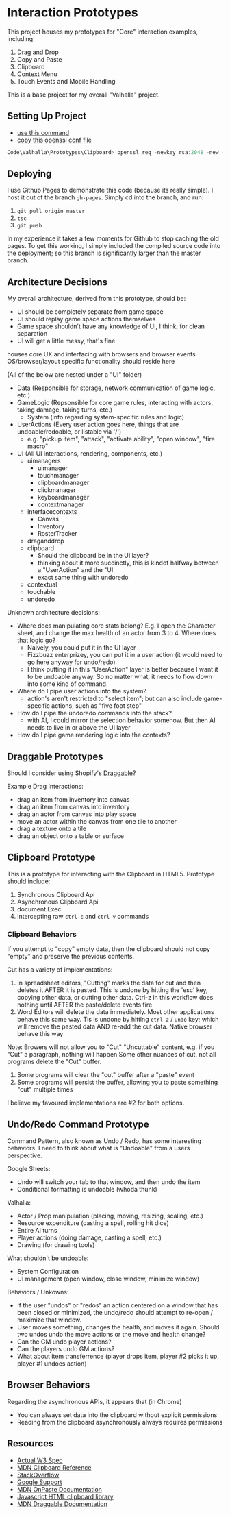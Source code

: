 # Interaction Prototypes

This project houses my prototypes for "Core" interaction examples, including:

1. Drag and Drop
2. Copy and Paste
3. Clipboard
4. Context Menu
5. Touch Events and Mobile Handling

This is a base project for my overall "Valhalla" project.

## Setting Up Project

- [use this command](https://stackoverflow.com/questions/35127383/npm-http-server-with-ssl)
- [copy this openssl conf file](http://web.mit.edu/crypto/openssl.cnf)

```Powershell
Code\Valhalla\Prototypes\Clipboard> openssl req -newkey rsa:2048 -new -nodes -x509 -days 3650 -keyout key.pem -out cert.pem -config .\openssl.conf
```

## Deploying

I use Github Pages to demonstrate this code (because its really simple). I host it out of the branch `gh-pages`. Simply cd into the branch, and run:

1. `git pull origin master`
2. `tsc`
3. `git push`

In my experience it takes a few moments for Github to stop caching the old pages. To get this working, I simply included the compiled source code into the deployment; so this branch is significantly larger than the master branch.

## Architecture Decisions

My overall architecture, derived from this prototype, should be:

- UI should be completely separate from game space
- UI should replay game space actions themselves
- Game space shouldn't have any knowledge of UI, I think, for clean separation
- UI will get a little messy, that's fine

houses core UX and interfacing with browsers and browser events
OS/browser/layout specific functionality should reside here

(All of the below are nested under a "UI" folder)

- Data (Responsible for storage, network communication of game logic, etc.)
- GameLogic (Repsonsible for core game rules, interacting with actors, taking damage, taking turns, etc.)
  - System (info regarding system-specific rules and logic)
- UserActions (Every user action goes here, things that are undoable/redoable, or listable via '/')
  - e.g. "pickup item", "attack", "activate ability", "open window", "fire macro"
- UI (All UI interactions, rendering, components, etc.)
  - uimanagers
    - uimanager
    - touchmanager
    - clipboardmanager
    - clickmanager
    - keyboardmanager
    - contextmanager
  - interfacecontexts
    - Canvas
    - Inventory
    - RosterTracker
  - draganddrop
  - clipboard
    - Should the clipboard be in the UI layer?
    - thinking about it more succinctly, this is kindof halfway between a "UserAction" and the "UI
    - exact same thing with undoredo
  - contextual
  - touchable
  - undoredo

Unknown architecture decisions:

- Where does manipulating core stats belong? E.g. I open the Character sheet, and change the max health of an actor from 3 to 4. Where does that logic go?
  - Naively, you could put it in the UI layer
  - Fizzbuzz enterprizey, you can put it in a user action (it would need to go here anyway for undo/redo)
  - I think putting it in this "UserAction" layer is better because I want it to be undoable anyway. So no matter what, it needs to flow down into some kind of command.
- Where do I pipe user actions into the system?
  - action's aren't restricted to "select item"; but can also include game-specific actions, such as "five foot step"
- How do I pipe the undoredo commands into the stack?
  - with AI, I could mirror the selection behavior somehow. But then AI needs to live in or above the UI layer
- How do I pipe game rendering logic into the contexts?

## Draggable Prototypes

Should I consider using Shopify's [Draggable](https://github.com/Shopify/draggable#documentation)?

Example Drag Interactions:

- drag an item from inventory into canvas
- drag an item from canvas into inventory
- drag an actor from canvas into play space
- move an actor within the canvas from one tile to another
- drag a texture onto a tile
- drag an object onto a table or surface

## Clipboard Prototype

This is a prototype for interacting with the Clipboard in HTML5. Prototype should include:

1. Synchronous Clipboard Api
2. Asynchronous Clipboard Api
3. document.Exec
4. intercepting raw `ctrl-c` and `ctrl-v` commands

### Clipboard Behaviors

If you attempt to "copy" empty data, then the clipboard should not copy "empty" and preserve the previous contents.

Cut has a variety of implementations:

1. In spreadsheet editors, "Cutting" marks the data for cut and then deletes it AFTER it is pasted. This is undone by hitting the 'esc' key, copying other data, or cutting other data. Ctrl-z in this workflow does nothing until AFTER the paste/delete events fire
2. Word Editors will delete the data immediately. Most other applications behave this same way. Tis is undone by hitting `ctrl-z` / `undo` key; which will remove the pasted data AND re-add the cut data. Native browser behave this way

Note: Browers will not allow you to "Cut" "Uncuttable" content, e.g. if you "Cut" a paragraph, nothing will happen
Some other nuances of cut, not all programs delete the "Cut" buffer.

1. Some programs will clear the "cut" buffer after a "paste" event
2. Some programs will persist the buffer, allowing you to paste something "cut" multiple times

I believe my favoured implementations are #2 for both options.

## Undo/Redo Command Prototype

Command Pattern, also known as Undo / Redo, has some interesting behaviors. I need to think about what is "Undoable" from a users perspective.

Google Sheets:

- Undo will switch your tab to that window, and then undo the item
- Conditional formatting is undoable (whoda thunk)

Valhalla:

- Actor / Prop manipulation (placing, moving, resizing, scaling, etc.)
- Resource expenditure (casting a spell, rolling hit dice)
- Entire AI turns
- Player actions (doing damage, casting a spell, etc.)
- Drawing (for drawing tools)

What shouldn't be undoable:

- System Configuration
- UI management (open window, close window, minimize window)

Behaviors / Unkowns:

- If the user "undos" or "redos" an action centered on a window that has been closed or minimized, the undo/redo should attempt to re-open / maximize that window.
- User moves something, changes the health, and moves it again. Should two undos undo the move actions or the move and health change?
- Can the GM undo player actions?
- Can the players undo GM actions?
- What about item transferrence (player drops item, player #2 picks it up, player #1 undoes action)

## Browser Behaviors

Regarding the asynchronous APIs, it appears that (in Chrome)

- You can always set data into the clipboard without explicit permissions
- Reading from the clipboard asynchronously always requires permissions

## Resources

- [Actual W3 Spec](https://www.w3.org/TR/clipboard-apis/)
- [MDN Clipboard Reference](https://developer.mozilla.org/en-US/docs/Web/API/Clipboard_API)
- [StackOverflow](https://stackoverflow.com/questions/400212/how-do-i-copy-to-the-clipboard-in-javascript)
- [Google Support](https://developers.google.com/web/updates/2018/03/clipboardapi)
- [MDN OnPaste Documentation](https://developer.mozilla.org/en-US/docs/Web/Events/paste)
- [Javascript HTML clipboard library](https://github.com/zenorocha/clipboard.js)
- [MDN Draggable Documentation](https://developer.mozilla.org/en-US/docs/Web/API/HTML_Drag_and_Drop_API)